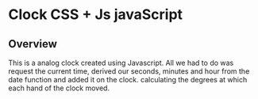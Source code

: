 # Clock CSS + Js javaScript

## Overview

This is a analog clock created using Javascript. All we had to do was request the current time, derived our seconds, minutes and hour from the date function and added it on the clock. calculating the degrees at which each hand of the clock moved.